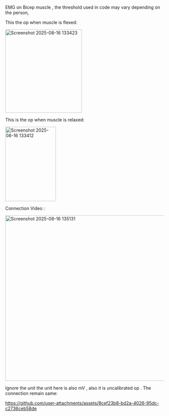 EMG on Bicep muscle , the threshold used in code may vary depending on the person,

This the op when muscle is flexed:

<img width="243" height="264" alt="Screenshot 2025-08-16 133423" src="https://github.com/user-attachments/assets/425ad174-ba2e-4ebc-910b-0c211cf2ab85" />

This is the op when muscle is relaxed:

<img width="161" height="236" alt="Screenshot 2025-08-16 133412" src="https://github.com/user-attachments/assets/bd0cdcf2-2fd1-4b08-aecd-1c2b666a4daa" />

Connection Video :


<img width="870" height="525" alt="Screenshot 2025-08-16 135131" src="https://github.com/user-attachments/assets/1f5d011d-e9e2-4336-b04c-24f288d8b12a" />


Ignore the unit the unit here is also mV , also it is uncalibrated op . The connection remain same: 

https://github.com/user-attachments/assets/8cef23b8-bd2a-4026-95dc-c2736ceb58de






